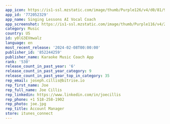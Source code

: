 ```yaml
---
app_icon: https://is1-ssl.mzstatic.com/image/thumb/Purple126/v4/d0/81/9f/d0819fa5-445e-e570-36dd-f78f996564fa/AppIcon-1x_U007emarketing-0-10-0-85-220-0.png/1024x1024bb.png
app_id: '772052329'
app_name: Singing Lessons AI Vocal Coach
app_screenshot: https://is1-ssl.mzstatic.com/image/thumb/Purple116/v4/28/9f/5d/289f5d5e-0ed0-9855-d926-2650a6295813/c6494f11-7610-4a42-ab32-f32af9454126_AppStore_6_0_Set02_6_U00275_U0022_p01.png/1284x2778bb.png
category: Music
country: US
id: y0lG3EVmwalz
language: en
most_recent_release: '2024-02-08T00:00:00'
publisher_id: '852244259'
publisher_name: Karaoke Music Coach App
rank: '530'
release_count_in_past_year: '6'
release_count_in_past_year_category: 9
release_count_in_past_year_top_in_category: 35
rep_email: joseph.cillis@bitrise.io
rep_first_name: Joe
rep_full_name: Joe Cillis
rep_linkedin: https://www.linkedin.com/in/joecillis
rep_phone: +1 518-258-1902
rep_photo: joe.jpg
rep_title: Account Manager
store: itunes_connect
---
```

